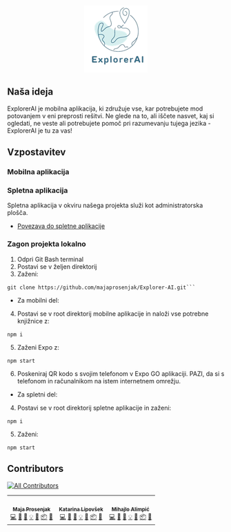 <p align="center"><img src="./Dokumentacija/EAI-logo.png" alt="ExplorerAI" title="ExplorerAI"/></p>

## Naša ideja
ExplorerAI je mobilna aplikacija, ki združuje vse, kar potrebujete mod potovanjem v eni preprosti rešitvi. Ne glede na to, ali iščete nasvet, kaj si ogledati, ne veste ali potrebujete pomoč pri razumevanju tujega jezika - ExplorerAI je tu za vas!

## Vzpostavitev
### Mobilna aplikacija

### Spletna aplikacija
Spletna aplikacija v okviru našega projekta služi kot administratorska plošča.
- [Povezava do spletne aplikacije](https://explorerai-de956.firebaseapp.com/)

### Zagon projekta lokalno
1. Odpri Git Bash terminal
2. Postavi se v željen direktorij
3. Zaženi:
```
git clone https://github.com/majaprosenjak/Explorer-AI.git```
```

- Za mobilni del:
4. Postavi se v root direktorij mobilne aplikacije in naloži vse potrebne knjižnice z:
```
npm i
```
5. Zaženi Expo z:
```
npm start
```
6. Poskeniraj QR kodo s svojim telefonom v Expo GO aplikaciji. PAZI, da si s telefonom in računalnikom na istem internetnem omrežju.

- Za spletni del:
4. Postavi se v root direktorij spletne aplikacije in zaženi:
```
npm i
```
5. Zaženi:
```
npm start
```
## Contributors

<!-- ALL-CONTRIBUTORS-LIST:START - Do not remove or modify this section -->
<!-- prettier-ignore-start -->
<!-- markdownlint-disable -->
[![All Contributors](https://img.shields.io/github/all-contributors/majaprosenjak/Explorer-AI?color=ee8449&style=flat-square)](#contributors)
<table>
  <tr>
    <td align="center"><a href="https://github.com/majaprosenjak"><img src="https://avatars.githubusercontent.com/u/118738966?v=4?s=100" width="100px;" alt=""/><br /><sub><b>Maja Prosenjak</b></sub></a><br /><a href="https://github.com/majaprosenjak/Explorer-AI/commits/main/?author=majaprosenjak" title="Code">💻</a> <a href="https://github.com/majaprosenjak/Explorer-AI/commits/main/?author=majaprosenjak" title="Documentation">📖</a> <a href="#" title="Bug reports">🐛</a> <a href="#" title="Examples">💡</a> <a href="#" title="Maintenance">🚧</a> <a href="#" title="Packaging/porting to new platform">📦</a> <a href="#" title="Project Management">📆</a></td>
    <td align="center"><a href="https://github.com/KatarinaLipovsek"><img src="https://avatars.githubusercontent.com/u/119334244?v=4?s=100" width="100px;" alt=""/><br /><sub><b>Katarina Lipovšek</b></sub></a><br /><a href="https://github.com/majaprosenjak/Explorer-AI/commits/main/?author=KatarinaLipovsek" title="Code">💻</a> <a href="https://github.com/majaprosenjak/Explorer-AI/commits/main/?author=KatarinaLipovsek" title="Documentation">📖</a> <a href="#" title="Bug reports">🐛</a> <a href="#" title="Examples">💡</a> <a href="#" title="Maintenance">🚧</a> <a href="#" title="Packaging/porting to new platform">📦</a> <a href="#" title="Project Management">📆</a></td>
    <td align="center"><a href="https://github.com/mihajloalimpic"><img src="https://avatars.githubusercontent.com/u/166649403?v=4?v=4?s=100" width="100px;" alt=""/><br /><sub><b>Mihajlo Alimpić</b></sub></a><br /><a href="https://github.com/majaprosenjak/Explorer-AI/commits/main/?author=mihajloalimpic" title="Code">💻</a> <a href="https://github.com/majaprosenjak/Explorer-AI/commits/main/?author=mihajloalimpic" title="Documentation">📖</a> <a href="#" title="Bug reports">🐛</a> <a href="#" title="Examples">💡</a> <a href="#" title="Maintenance">🚧</a> <a href="#" title="Packaging/porting to new platform">📦</a> <a href="#" title="Project Management">📆</a></td>





</table>
<!-- markdownlint-restore -->
<!-- prettier-ignore-end -->

<!-- ALL-CONTRIBUTORS-LIST:END -->
